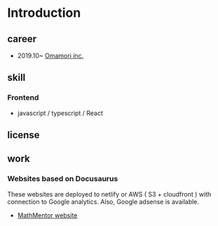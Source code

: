 # Introduction

## career

- 2019.10~ [Omamori inc.](https://omamori-inc.com)

## skill

### Frontend

- javascript / typescript / React

## license

## work

### Websites based on Docusaurus

These websites are deployed to netlify or AWS ( S3 + cloudfront ) with connection to Google analytics. Also, Google adsense is available.

- [MathMentor website](https://mathmentor-edu.netlify.app)
